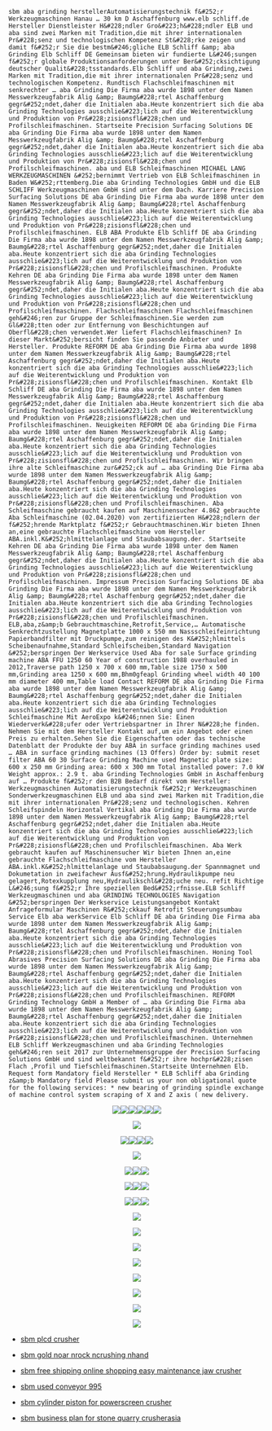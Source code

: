 
```
sbm aba grinding herstellerAutomatisierungstechnik f&#252;r Werkzeugmaschinen Hanau … 30 km D Aschaffenburg www.elb schliff.de Hersteller Dienstleister H&#228;ndler Gro&#223;h&#228;ndler ELB und aba sind zwei Marken mit Tradition,die mit ihrer internationalen Pr&#228;senz und technologischen Kompetenz St&#228;rke zeigen und damit f&#252;r Sie die bestm&#246;gliche ELB Schliff &amp; aba Grinding Elb Schliff DE Gemeinsam bieten wir fundierte L&#246;sungen f&#252;r globale Produktionsanforderungen unter Ber&#252;cksichtigung deutscher Qualit&#228;tsstandards.Elb Schliff und aba Grinding,zwei Marken mit Tradition,die mit ihrer internationalen Pr&#228;senz und technologischen Kompetenz. Rundtisch Flachschleifmaschinen mit senkrechter … aba Grinding Die Firma aba wurde 1898 unter dem Namen Messwerkzeugfabrik Alig &amp; Baumg&#228;rtel Aschaffenburg gegr&#252;ndet,daher die Initialen aba.Heute konzentriert sich die aba Grinding Technologies ausschlie&#223;lich auf die Weiterentwicklung und Produktion von Pr&#228;zisionsfl&#228;chen und Profilschleifmaschinen. Startseite Precision Surfacing Solutions DE aba Grinding Die Firma aba wurde 1898 unter dem Namen Messwerkzeugfabrik Alig &amp; Baumg&#228;rtel Aschaffenburg gegr&#252;ndet,daher die Initialen aba.Heute konzentriert sich die aba Grinding Technologies ausschlie&#223;lich auf die Weiterentwicklung und Produktion von Pr&#228;zisionsfl&#228;chen und Profilschleifmaschinen. aba und ELB Schleifmaschinen MICHAEL LANG WERKZEUGMASCHINEN &#252;bernimmt Vertrieb von ELB Schleifmaschinen in Baden W&#252;rttemberg.Die aba Grinding Technologies GmbH und die ELB SCHLIFF Werkzeugmaschinen GmbH sind unter dem Dach. Karriere Precision Surfacing Solutions DE aba Grinding Die Firma aba wurde 1898 unter dem Namen Messwerkzeugfabrik Alig &amp; Baumg&#228;rtel Aschaffenburg gegr&#252;ndet,daher die Initialen aba.Heute konzentriert sich die aba Grinding Technologies ausschlie&#223;lich auf die Weiterentwicklung und Produktion von Pr&#228;zisionsfl&#228;chen und Profilschleifmaschinen. ELB ABA Produkte Elb Schliff DE aba Grinding Die Firma aba wurde 1898 unter dem Namen Messwerkzeugfabrik Alig &amp; Baumg&#228;rtel Aschaffenburg gegr&#252;ndet,daher die Initialen aba.Heute konzentriert sich die aba Grinding Technologies ausschlie&#223;lich auf die Weiterentwicklung und Produktion von Pr&#228;zisionsfl&#228;chen und Profilschleifmaschinen. Produkte Kehren DE aba Grinding Die Firma aba wurde 1898 unter dem Namen Messwerkzeugfabrik Alig &amp; Baumg&#228;rtel Aschaffenburg gegr&#252;ndet,daher die Initialen aba.Heute konzentriert sich die aba Grinding Technologies ausschlie&#223;lich auf die Weiterentwicklung und Produktion von Pr&#228;zisionsfl&#228;chen und Profilschleifmaschinen. Flachschleifmaschinen Flachschleifmaschinen geh&#246;ren zur Gruppe der Schleifmaschinen.Sie werden zum Gl&#228;tten oder zur Entfernung von Beschichtungen auf Oberfl&#228;chen verwendet.Wer liefert Flachschleifmaschinen? In dieser Markt&#252;bersicht finden Sie passende Anbieter und Hersteller. Produkte REFORM DE aba Grinding Die Firma aba wurde 1898 unter dem Namen Messwerkzeugfabrik Alig &amp; Baumg&#228;rtel Aschaffenburg gegr&#252;ndet,daher die Initialen aba.Heute konzentriert sich die aba Grinding Technologies ausschlie&#223;lich auf die Weiterentwicklung und Produktion von Pr&#228;zisionsfl&#228;chen und Profilschleifmaschinen. Kontakt Elb Schliff DE aba Grinding Die Firma aba wurde 1898 unter dem Namen Messwerkzeugfabrik Alig &amp; Baumg&#228;rtel Aschaffenburg gegr&#252;ndet,daher die Initialen aba.Heute konzentriert sich die aba Grinding Technologies ausschlie&#223;lich auf die Weiterentwicklung und Produktion von Pr&#228;zisionsfl&#228;chen und Profilschleifmaschinen. Neuigkeiten REFORM DE aba Grinding Die Firma aba wurde 1898 unter dem Namen Messwerkzeugfabrik Alig &amp; Baumg&#228;rtel Aschaffenburg gegr&#252;ndet,daher die Initialen aba.Heute konzentriert sich die aba Grinding Technologies ausschlie&#223;lich auf die Weiterentwicklung und Produktion von Pr&#228;zisionsfl&#228;chen und Profilschleifmaschinen. Wir bringen ihre alte Schleifmaschine zur&#252;ck auf … aba Grinding Die Firma aba wurde 1898 unter dem Namen Messwerkzeugfabrik Alig &amp; Baumg&#228;rtel Aschaffenburg gegr&#252;ndet,daher die Initialen aba.Heute konzentriert sich die aba Grinding Technologies ausschlie&#223;lich auf die Weiterentwicklung und Produktion von Pr&#228;zisionsfl&#228;chen und Profilschleifmaschinen. Aba Schleifmaschine gebraucht kaufen auf Maschinensucher 4.862 gebrauchte Aba Schleifmaschine (02.04.2020) von zertifizierten H&#228;ndlern der f&#252;hrende Marktplatz f&#252;r Gebrauchtmaschinen.Wir bieten Ihnen an,eine gebrauchte Flachschleifmaschine vom Hersteller ABA.inkl.K&#252;hlmittelanlage und Staubabsaugung.der. Startseite Kehren DE aba Grinding Die Firma aba wurde 1898 unter dem Namen Messwerkzeugfabrik Alig &amp; Baumg&#228;rtel Aschaffenburg gegr&#252;ndet,daher die Initialen aba.Heute konzentriert sich die aba Grinding Technologies ausschlie&#223;lich auf die Weiterentwicklung und Produktion von Pr&#228;zisionsfl&#228;chen und Profilschleifmaschinen. Impressum Precision Surfacing Solutions DE aba Grinding Die Firma aba wurde 1898 unter dem Namen Messwerkzeugfabrik Alig &amp; Baumg&#228;rtel Aschaffenburg gegr&#252;ndet,daher die Initialen aba.Heute konzentriert sich die aba Grinding Technologies ausschlie&#223;lich auf die Weiterentwicklung und Produktion von Pr&#228;zisionsfl&#228;chen und Profilschleifmaschinen. ELB,aba,z&amp;b Gebrauchtmaschine,Retrofit,Service,… Automatische Senkrechtzustellung Magnetplatte 1000 x 550 mm Nassschleifeinrichtung Papierbandfilter mit Druckpumpe,zum reinigen des K&#252;hlmittels Scheibenaufnahme,Standard Schleifscheiben,Standard Navigation &#252;berspringen Der Werkservice Used Aba for sale Surface grinding machine ABA FFU 1250 60 Year of construction 1988 overhauled in 2012,Traverse path 1250 x 700 x 600 mm,Table size 1750 x 500 mm,Grinding area 1250 x 600 mm,Bhm0gfeapl Grinding wheel width 40 100 mm diameter 400 mm,Table load Contact REFORM DE aba Grinding Die Firma aba wurde 1898 unter dem Namen Messwerkzeugfabrik Alig &amp; Baumg&#228;rtel Aschaffenburg gegr&#252;ndet,daher die Initialen aba.Heute konzentriert sich die aba Grinding Technologies ausschlie&#223;lich auf die Weiterentwicklung und Produktion Schleifmaschine Mit AeroExpo k&#246;nnen Sie: Einen Wiederverk&#228;ufer oder Vertriebspartner in Ihrer N&#228;he finden. Nehmen Sie mit dem Hersteller Kontakt auf,um ein Angebot oder einen Preis zu erhalten.Sehen Sie die Eigenschaften oder das technische Datenblatt der Produkte der buy ABA in surface grinding machines used … ABA in surface grinding machines (13 Offers) Order by: submit reset filter ABA 60 30 Surface Grinding Machine used Magnetic plate size: 600 x 250 mm Grinding area: 600 x 300 mm Total installed power: 7.0 kW Weight approx.: 2.9 t. aba Grinding Technologies GmbH in Aschaffenburg auf … Produkte f&#252;r den B2B Bedarf direkt vom Hersteller: Werkzeugmaschinen Automatisierungstechnik f&#252;r Werkzeugmaschinen Sonderwerkzeugmaschinen ELB und aba sind zwei Marken mit Tradition,die mit ihrer internationalen Pr&#228;senz und technologischen. Kehren Schleifspindeln Horizontal Vertikal aba Grinding Die Firma aba wurde 1898 unter dem Namen Messwerkzeugfabrik Alig &amp; Baumg&#228;rtel Aschaffenburg gegr&#252;ndet,daher die Initialen aba.Heute konzentriert sich die aba Grinding Technologies ausschlie&#223;lich auf die Weiterentwicklung und Produktion von Pr&#228;zisionsfl&#228;chen und Profilschleifmaschinen. Aba Werk gebraucht kaufen auf Maschinensucher Wir bieten Ihnen an,eine gebrauchte Flachschleifmaschine vom Hersteller ABA.inkl.K&#252;hlmittelanlage und Staubabsaugung.der Spannmagnet und Dokumetation in zweifachewr Ausf&#252;hrung.Hydraulikpumpe neu gelagert,Rotexkupplung neu,Hydraulikschl&#228;uche neu. refit Richtige L&#246;sung f&#252;r Ihre speziellen Bed&#252;rfnisse.ELB Schliff Werkzeugmaschinen und aba GRINDING TECHNOLOGIES Navigation &#252;berspringen Der Werkservice Leistungsangebot Kontakt Anfrageformular Maschinen R&#252;ckkauf Retrofit Steuerungsumbau Service Elb aba werkService Elb Schliff DE aba Grinding Die Firma aba wurde 1898 unter dem Namen Messwerkzeugfabrik Alig &amp; Baumg&#228;rtel Aschaffenburg gegr&#252;ndet,daher die Initialen aba.Heute konzentriert sich die aba Grinding Technologies ausschlie&#223;lich auf die Weiterentwicklung und Produktion von Pr&#228;zisionsfl&#228;chen und Profilschleifmaschinen. Honing Tool Abrasives Precision Surfacing Solutions DE aba Grinding Die Firma aba wurde 1898 unter dem Namen Messwerkzeugfabrik Alig &amp; Baumg&#228;rtel Aschaffenburg gegr&#252;ndet,daher die Initialen aba.Heute konzentriert sich die aba Grinding Technologies ausschlie&#223;lich auf die Weiterentwicklung und Produktion von Pr&#228;zisionsfl&#228;chen und Profilschleifmaschinen. REFORM Grinding Technology GmbH a Member of … aba Grinding Die Firma aba wurde 1898 unter dem Namen Messwerkzeugfabrik Alig &amp; Baumg&#228;rtel Aschaffenburg gegr&#252;ndet,daher die Initialen aba.Heute konzentriert sich die aba Grinding Technologies ausschlie&#223;lich auf die Weiterentwicklung und Produktion von Pr&#228;zisionsfl&#228;chen und Profilschleifmaschinen. Unternehmen ELB Schliff Werkzeugmaschinen und aba Grinding Technologies geh&#246;ren seit 2017 zur Unternehmensgruppe der Precision Surfacing Solutions GmbH und sind weltbekannt f&#252;r ihre hochpr&#228;zisen Flach ,Profil und Tiefschleifmaschinen.Startseite Unternehmen Elb. Request form Mandatory field Hersteller * ELB Schliff aba Grinding z&amp;b Mandatory field Please submit us your non obligational quote for the following services: * new bearing of grinding spindle exchange of machine control system scraping of X and Z axis ( new delivery. 
```

<div align="center">
  
<a rel="nofollow" href="https://m.shibang-china.com?f=github&k=sbm+aba+grinding+hersteller"><img src="https://static.shibang-china.com/en/l.png"></a><img src="https://static.shibang-china.com/en/hw.png"><a rel="nofollow" href="https://m.shibang-china.com/product/?f=github&k=sbm+aba+grinding+hersteller"><img src="https://static.shibang-china.com/en/p.png"></a><a rel="nofollow" href="https://m.shibang-china.com/cases/?f=github&k=sbm+aba+grinding+hersteller"><img src="https://static.shibang-china.com/en/c.png"></a><a rel="nofollow" href="https://m.shibang-china.com/news/?f=github&k=sbm+aba+grinding+hersteller"><img src="https://static.shibang-china.com/en/n.png"></a><a rel="nofollow" href="https://m.shibang-china.com?f=github&k=sbm+aba+grinding+hersteller"><img src="https://static.shibang-china.com/en/m.png"></a>

<a rel="nofollow" href="https://m.shibang-china.com/product/?f=github&k=sbm+aba+grinding+hersteller"><img src="https://static.shibang-china.com/en/b.jpg"></a>
  
<a rel="nofollow" href="https://m.shibang-china.com/solution-aggregate.html?f=github&k=sbm+aba+grinding+hersteller"><img src="https://static.shibang-china.com/en/a.jpg"></a><a rel="nofollow" href="https://m.shibang-china.com/solution-mine.html?f=github&k=sbm+aba+grinding+hersteller"><img src="https://static.shibang-china.com/en/m.jpg"></a><a rel="nofollow" href="https://m.shibang-china.com/solution-mill.html?f=github&k=sbm+aba+grinding+hersteller"><img src="https://static.shibang-china.com/en/g.jpg"></a><a rel="nofollow" href="https://m.shibang-china.com/solution-epc.html?f=github&k=sbm+aba+grinding+hersteller"><img src="https://static.shibang-china.com/en/e.jpg"></a>

<a rel="nofollow" href="https://m.shibang-china.com/product/?f=github&k=sbm+aba+grinding+hersteller"><img src="https://static.shibang-china.com/en/a-p.png"></a>

<a rel="nofollow" href="https://m.shibang-china.com/product/crusher/c6x.html?f=github&k=sbm+aba+grinding+hersteller"><img src="https://static.shibang-china.com/en/j.jpg"></a><a rel="nofollow" href="https://m.shibang-china.com/product/crusher/ci5x.html?f=github&k=sbm+aba+grinding+hersteller"><img src="https://static.shibang-china.com/en/i.jpg"></a><a rel="nofollow" href="https://m.shibang-china.com/product/crusher/hst.html?f=github&k=sbm+aba+grinding+hersteller"><img src="https://static.shibang-china.com/en/c.jpg"></a>

<a rel="nofollow" href="https://m.shibang-china.com/product/mill/mtw.html?f=github&k=sbm+aba+grinding+hersteller"><img src="https://static.shibang-china.com/en/mtw.jpg"></a><a rel="nofollow" href="https://m.shibang-china.com/product/mill/scm.html?f=github&k=sbm+aba+grinding+hersteller"><img src="https://static.shibang-china.com/en/scm.jpg"></a><a rel="nofollow" href="https://m.shibang-china.com/product/mill/lm.html?f=github&k=sbm+aba+grinding+hersteller"><img src="https://static.shibang-china.com/en/lm.jpg"></a>

<a rel="nofollow" href="https://m.shibang-china.com/product/sand/vsi6x.html?f=github&k=sbm+aba+grinding+hersteller"><img src="https://static.shibang-china.com/en/6x.jpg"></a><a rel="nofollow" href="https://m.shibang-china.com/product/sand/vu.html?f=github&k=sbm+aba+grinding+hersteller"><img src="https://static.shibang-china.com/en/vu.jpg"></a><a rel="nofollow" href="https://m.shibang-china.com/product/mobile/klun.html?f=github&k=sbm+aba+grinding+hersteller"><img src="https://static.shibang-china.com/en/k.jpg"></a>

<a rel="nofollow" href="https://m.shibang-china.com/cases/?f=github&k=sbm+aba+grinding+hersteller"><img src="https://static.shibang-china.com/en/case.png"></a>

<a rel="nofollow" href="https://m.shibang-china.com/cases/aggregate/202.html?f=github&k=sbm+aba+grinding+hersteller"><img src="https://static.shibang-china.com/en/c-1.jpg"></a>

<a rel="nofollow" href="https://m.shibang-china.com/cases/aggregate/203.html?f=github&k=sbm+aba+grinding+hersteller"><img src="https://static.shibang-china.com/en/c-2.jpg"></a>

<a rel="nofollow" href="https://m.shibang-china.com/cases/mill/123.html?f=github&k=sbm+aba+grinding+hersteller"><img src="https://static.shibang-china.com/en/c-3.jpg"></a>

<a rel="nofollow" href="https://m.shibang-china.com/contact_us.html?f=github&k=sbm+aba+grinding+hersteller"><img src="https://static.shibang-china.com/en/contact.png"></a>

<a rel="nofollow" href="https://swt.shibang-china.com/?f=github&k=sbm+aba+grinding+hersteller"><img src="https://static.shibang-china.com/en/chat.png"></a>

<a rel="nofollow" href="https://whatsapp.shibangsoft.com/WhatsApp.php?f=github&k=sbm+aba+grinding+hersteller"><img src="https://static.shibang-china.com/en/whatsapp.png"></a>

<a rel="nofollow" href="https://m.shibang-china.com/?f=github&k=sbm+aba+grinding+hersteller"><img src="https://static.shibang-china.com/en/website.png"></a>

</div>


* [sbm plcd crusher](sbm%20plcd%20crusher.md)

* [sbm gold noar nrock ncrushing nhand](sbm%20gold%20noar%20nrock%20ncrushing%20nhand.md)

* [sbm free shipping online shopping easy maintenance jaw crusher](sbm%20free%20shipping%20online%20shopping%20easy%20maintenance%20jaw%20crusher.md)

* [sbm used conveyor 995](sbm%20used%20conveyor%20995.md)

* [sbm cylinder piston for powerscreen crusher](sbm%20cylinder%20piston%20for%20powerscreen%20crusher.md)

* [sbm business plan for stone quarry crusherasia](sbm%20business%20plan%20for%20stone%20quarry%20crusherasia.md)